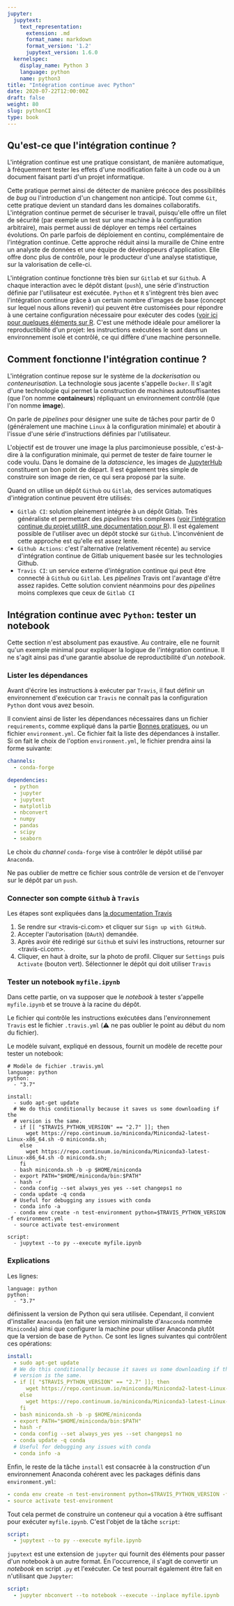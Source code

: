 ```yaml
---
jupyter:
  jupytext:
    text_representation:
      extension: .md
      format_name: markdown
      format_version: '1.2'
      jupytext_version: 1.6.0
  kernelspec:
    display_name: Python 3
    language: python
    name: python3
title: "Intégration continue avec Python"
date: 2020-07-22T12:00:00Z
draft: false
weight: 80
slug: pythonCI
type: book
---
```


## Qu'est-ce que l'intégration continue ?

L'intégration continue est une pratique consistant, de manière automatique,
à fréquemment tester les effets d'une modification faite à un code ou à un
document faisant parti d'un projet informatique.

Cette pratique permet ainsi de détecter de manière précoce des possibilités
de *bug* ou l'introduction d'un changement non anticipé. Tout comme `Git`,
cette pratique devient un standard dans les domaines collaboratifs.
L'intégration continue permet de sécuriser le travail, puisqu'elle offre un
filet de sécurité (par exemple un test sur une machine à la configuration
arbitraire), mais permet aussi de déployer en temps réel certaines
évolutions. On parle parfois de déploiement en continu, complémentaire de
l'intégration continue. Cette approche réduit ainsi
la muraille de Chine entre un
analyste de données et une équipe de développeurs d'application. Elle offre donc
plus de contrôle, pour le producteur d'une analyse statistique, sur la
valorisation de celle-ci.

L'intégration continue fonctionne très bien sur `Gitlab` et sur `Github`.
A chaque interaction avec le dépôt distant (`push`), une série d'instruction
définie par l'utilisateur est exécutée. `Python` et `R` s'intègrent très bien avec l'intégration continue grâce
à un certain nombre d'images de base (concept sur lequel nous allons revenir)
qui peuvent être customisées pour répondre à une certaine configuration
nécessaire pour exécuter des codes
([voir ici pour quelques éléments sur R](https://linogaliana.gitlab.io/collaboratif/package.html#utiliser-lint%C3%A9gration-continue-de-gitlab).
C'est une méthode idéale pour améliorer la reproductibilité d'un projet: les
instructions exécutées le sont dans un environnement isolé et contrôlé, ce qui
diffère d'une machine personnelle.


## Comment fonctionne l'intégration continue ?

L'intégration continue repose sur le système de la *dockerisation* ou *conteneurisation*.
La technologie sous jacente s'appelle `Docker`.
Il s'agit d'une technologie qui permet la construction
de machines autosuffisantes
(que l'on nomme **containeurs**) répliquant un environnement
contrôlé (que l'on nomme **image**).

On parle de *pipelines* pour désigner une suite de tâches pour partir de 0
(généralement une machine `Linux` à la configuration minimale) et aboutir
à l'issue d'une série d'instructions définies par l'utilisateur.

L'objectif est de trouver une image la plus
parcimonieuse possible, c'est-à-dire à la configuration minimale, qui permet
de tester de faire tourner le code voulu. Dans le domaine de la *datascience*,
les images de [JupyterHub](https://hub.docker.com/r/jupyterhub/jupyterhub/) constituent
un bon point de départ. Il est également très simple de construire son image
de rien, ce qui sera proposé par la suite.

Quand on utilise un dépôt `Github` ou `Gitlab`, des services automatiques
d'intégration continue peuvent être utilisés:

* `Gitlab CI`: solution pleinement intégrée à un dépôt Gitlab. Très généraliste
et permettant des *pipelines* très complexes
([voir l'intégration continue du projet utilitR, une documentation pour R](https://gitlab.com/linogaliana/documentationR/-/blob/master/.gitlab-ci.yml)).
Il est également possible de
l'utiliser avec un dépôt stocké sur `Github`. L'inconvénient de cette approche
est qu'elle est assez lente.
* `Github Actions`: c'est l'alternative (relativement récente) au service d'intégration continue de
Gitlab uniquement basée sur les technologies Github.
* `Travis CI`: un service externe d'intégration continue qui peut être connecté
à `Github` ou `Gitlab`. Les *pipelines* Travis ont l'avantage d'être assez
rapides. Cette solution convient néanmoins pour des *pipelines* moins complexes
que ceux de `Gitlab CI`


## Intégration continue avec `Python`: tester un notebook

Cette section n'est absolument pas exaustive. Au contraire, elle ne fournit
qu'un exemple minimal pour expliquer la logique de l'intégration continue. Il
ne s'agit ainsi pas d'une garantie absolue de reproductibilité d'un *notebook*.

### Lister les dépendances

Avant d'écrire les instructions à exécuter par `Travis`, il faut définir un
environnement d'exécution car `Travis` ne connaît pas la configuration `Python`
dont vous avez besoin.

Il convient ainsi de lister les dépendances nécessaires dans un fichier
`requirements`, comme expliqué dans la partie
[Bonnes pratiques](#bonnespratiques), ou un fichier `environment.yml`.
Ce fichier fait la liste des dépendances à installer.
Si on fait le choix de l'option `environment.yml`,
le fichier prendra ainsi la forme
suivante:

```yaml
channels:
  - conda-forge

dependencies:
  - python
  - jupyter
  - jupytext
  - matplotlib
  - nbconvert
  - numpy
  - pandas
  - scipy
  - seaborn
```

Le choix du *channel* `conda-forge` vise à contrôler le dépôt utilisé par
`Anaconda`.

Ne pas oublier de mettre ce fichier sous contrôle de version et de l'envoyer
sur le dépôt par un `push`.


### Connecter son compte `Github` à `Travis`

Les étapes sont expliquées dans
[la documentation Travis](https://docs.travis-ci.com/user/tutorial/#to-get-started-with-travis-ci-using-github)

1. Se rendre sur <travis-ci.com> et cliquer sur `Sign up with GitHub`.
2. Accepter l'autorisation (`OAuth`) demandée.
3. Après avoir été redirigé sur `Github` et suivi les instructions, retourner sur
<travis-ci.com>.
4. Cliquer, en haut à droite, sur la photo de profil. Cliquer sur `Settings`
puis `Activate` (bouton vert). Sélectionner le dépôt qui doit utiliser `Travis`

### Tester un notebook `myfile.ipynb`

Dans cette partie, on va supposer que le *notebook* à tester s'appelle `myfile.ipynb`
et se trouve à la racine du dépôt.

Le fichier qui contrôle les instructions exécutées dans l'environnement `Travis`
est le fichier `.travis.yml` (:warning: ne pas oublier le point au début du
nom du fichier).

Le modèle suivant, expliqué en dessous, fournit un modèle de recette pour
tester un notebook:

```shell
# Modèle de fichier .travis.yml
language: python
python:
  - "3.7"

install:
  - sudo apt-get update
  # We do this conditionally because it saves us some downloading if the
  # version is the same.
  - if [[ "$TRAVIS_PYTHON_VERSION" == "2.7" ]]; then
      wget https://repo.continuum.io/miniconda/Miniconda2-latest-Linux-x86_64.sh -O miniconda.sh;
    else
      wget https://repo.continuum.io/miniconda/Miniconda3-latest-Linux-x86_64.sh -O miniconda.sh;
    fi
  - bash miniconda.sh -b -p $HOME/miniconda
  - export PATH="$HOME/miniconda/bin:$PATH"
  - hash -r
  - conda config --set always_yes yes --set changeps1 no
  - conda update -q conda
  # Useful for debugging any issues with conda
  - conda info -a
  - conda env create -n test-environment python=$TRAVIS_PYTHON_VERSION -f environment.yml
  - source activate test-environment

script:
  - jupytext --to py --execute myfile.ipynb
```

### Explications

Les lignes:

```shell
language: python
python:
  - "3.7"
```

définissent la version de Python qui sera utilisée. Cependant, il convient
d'installer `Anaconda` (en fait une version minimaliste d'`Anaconda` nommée
`Miniconda`) ainsi que configurer la machine pour utiliser Anaconda plutôt
que la version de base de `Python`. Ce sont les lignes suivantes
qui contrôlent ces opérations:

```yaml
install:
  - sudo apt-get update
  # We do this conditionally because it saves us some downloading if the
  # version is the same.
  - if [[ "$TRAVIS_PYTHON_VERSION" == "2.7" ]]; then
      wget https://repo.continuum.io/miniconda/Miniconda2-latest-Linux-x86_64.sh -O miniconda.sh;
    else
      wget https://repo.continuum.io/miniconda/Miniconda3-latest-Linux-x86_64.sh -O miniconda.sh;
    fi
  - bash miniconda.sh -b -p $HOME/miniconda
  - export PATH="$HOME/miniconda/bin:$PATH"
  - hash -r
  - conda config --set always_yes yes --set changeps1 no
  - conda update -q conda
  # Useful for debugging any issues with conda
  - conda info -a
```

Enfin, le reste de la tâche `install` est consacrée à la construction d'un
environnement Anaconda cohérent avec les packages définis dans `environment.yml`:

```yaml
- conda env create -n test-environment python=$TRAVIS_PYTHON_VERSION -f environment.yml
- source activate test-environment
```

Tout cela permet de construire un conteneur qui a vocation à être suffisant
pour exécuter `myfile.ipynb`. C'est l'objet de la tâche `script`:

```yaml
script:
  - jupytext --to py --execute myfile.ipynb
```

`jupytext` est une extension de `jupyter` qui fournit des éléments pour passer d'un
notebook à un autre format. En l'occurrence, il s'agit de convertir
un *notebook* en
script `.py` et l'exécuter. Ce test pourrait également être fait en n'utilisant
que `Jupyter`:

```yaml
script:
  - jupyter nbconvert --to notebook --execute --inplace myfile.ipynb
```
